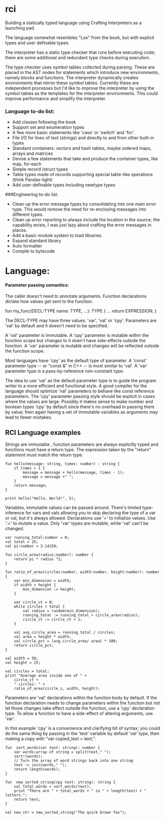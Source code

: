 # rci

Building a statically typed language using Crafting Interpreters as a launching pad. 

The language somewhat resembles "Lox" from the book, but with explicit types and user definable types.

The interpreter has a static type checker that runs before executing code; there are some additional and redundant type checks during execution. 

The type checker uses symbol tables collected during parsing. These are placed in the AST nodes for statements which introduce new environments, namely blocks and functions. The interpreter dynamically creates environments that mirror these symbol tables. Currently these are independent processes but I'd like to improve the interpreter by using the symbol tables as the templates for the interpreter environments. This could improve performance and simplify the interpreter.

### Language to-do list:

* Add classes following the book
* Support set and enumeration types
* A few more basic statements like 'case' or 'switch' and 'for'.
* File I/O for lines of text (strings) and directly to and from other built-in types
* Standard containers: vectors and hash tables, maybe ordered maps, arrays and matrices
* Devise a few statements that take and produce the container types, like map, for-each
* Simple record /struct types
* Table types made of records supporting special table-like operations (think Pandas-light)
* Add user-definable types including newtype types

###Engineering to-do list:

* Clean up the error message types by consolidating into one main error type. This would remove the need for re-enclosing messages into different types.
* Clean up error reporting to always include the location in the source; the capability exists, I was just lazy about crafting the error messages in places.
* Add a basic module system to load libraries.
* Expand standard library
* Auto formatter
* Compile to bytecode


Language:
============

#### Parameter passing semantics:

The caller doesn't need to annotate arguments.  Function declarations dictate how values get sent to the function.

fun my_func(DECL-TYPE name: TYPE, ...): TYPE {
	...
	return EXPRESSION;
}

The DECL-TYPE may have three values: 'var', 'val' or 'cpy'. Parameters are 'val' by default and it doesn't need to be specified.

A 'val' parameter is immutable. A 'cpy' parameter is mutable within the function scope but changes to it doen't have side-effects outside the function. A 'var' parameter is mutable and changes will be reflected outside the function scope.

Most languages have 'cpy' as the default type of parameter. A 'const' parameter type -- or "const &" in C++ -- is most similar to 'val'. A 'var' parameter type is a pass-by-reference non-constant type.

The idea to use 'val' as the default parameter type is to guide the program writer to a more efficient and functional style. A good compiler for the language should optimize 'val' parameters to behave like const reference parameters. The 'cpy' parameter passing style should be explicit in cases where the values are large.  Possibly it makes sense to make number and boolean types 'cpy' by default since there's no overhead in passing them by value; then again having a set of immutable variables  as arguments may lead to fewer mistakes.



## RCI Language examples

Strings are immutable , function parameters are always explicitly typed and functions must have a return type.  The expression taken by the "return" statement must match the return type. 
```
fun hello(message: string, times: number) : string {
	if times > 1 {
		message = message + hello(message, times - 1);
		message = message +" ";
	}
	return message;	
}

print hello("Hello, World!", 5);
```

Variables, immutable values can be passed around. There's limited type-inference for vars and vals allowing you to skip declaring the type of a var or val, but it's always allowed. Declarations use '=' to initialize values. Use ':=' to mutate a value. Only 'var' types are mutable, while 'val' can't be changed.

```
var running_total:number = 0;
val total = 25;
val pi:number = 3.14159;

fun circle_area(radius:number): number {	
	return pi * radius ^2;
}

fun ratio_of_area(circles:number, width:number, height:number): number {
	var min_dimension = width;
	if width > height {
		min_dimension := height;
	}

	var circle_ct = 0;
	while circles < total {
		val radius = random(min_dimension);
		running_total := running_total + circle_area(radius);				
		circle_ct := circle_ct + 1;
	}
	
	val avg_circle_area = running_total / circles;	
	val area = height * width;	
	val circle_pct = (avg_circle_area/ area) * 100;
	return circle_pct;	
}

val width = 50;
val height = 25;

val circles = total;
print "Average area inside one of " + 
	circle_ct + 
	" circles: " + 
	ratio_of_area(circle_s, width, height);

```

Parameters are 'val' declarations within the function body by default. If the function declaration needs to change parameters within the function but not let those changes take effect outside the function, use a 'cpy' declaration type. To allow a function to have a side-effect of altering arguments, use 'var'. 

In this example 'cpy' is a convenience and clarifying bit of syntax; you could do the same thing by passing in the 'text' variable by default 'val' type, then making a copy with "var copied_text = text;". 

```
fun  sort_words(var text: string): number {
	var words:array of string = split(text," ");
	sort!(words);	
	// Turn the array of word strings back into one string
	text := join(words," ");
	return length(words);
}

fun  new_sorted_string(cpy text: string): string {
	val total_words = sort_words(text);
	print "There are " + total_words + " in " + length(text) + " letters.";
	return text;
}

val new_str = new_sorted_string("The quick brown fox");

```








